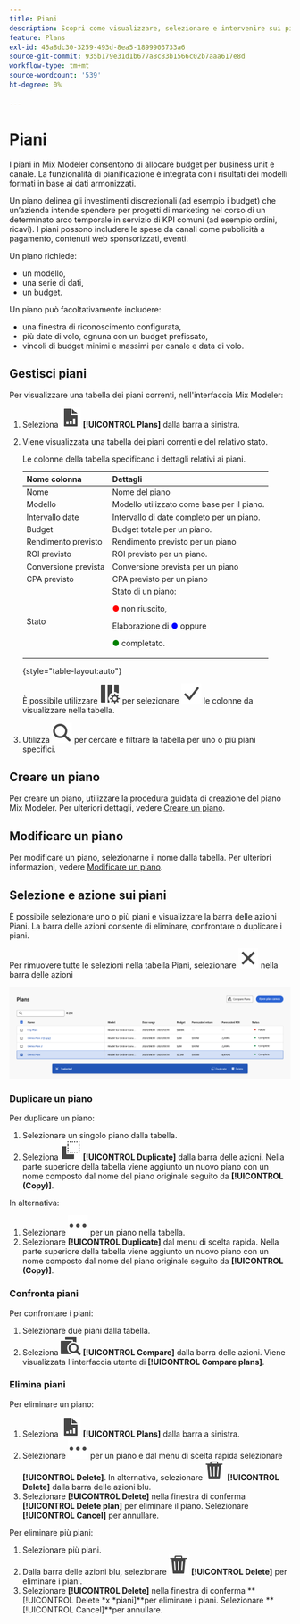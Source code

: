 ```yaml
---
title: Piani
description: Scopri come visualizzare, selezionare e intervenire sui piani in Mix Modeler.
feature: Plans
exl-id: 45a8dc30-3259-493d-8ea5-1899903733a6
source-git-commit: 935b179e31d1b677a8c83b1566c02b7aaa617e8d
workflow-type: tm+mt
source-wordcount: '539'
ht-degree: 0%

---
```


# Piani

I piani in Mix Modeler consentono di allocare budget per business unit e canale. La funzionalità di pianificazione è integrata con i risultati dei modelli formati in base ai dati armonizzati.

Un piano delinea gli investimenti discrezionali (ad esempio i budget) che un’azienda intende spendere per progetti di marketing nel corso di un determinato arco temporale in servizio di KPI comuni (ad esempio ordini, ricavi). I piani possono includere le spese da canali come pubblicità a pagamento, contenuti web sponsorizzati, eventi.

Un piano richiede:

- un modello,
- una serie di dati,
- un budget.

Un piano può facoltativamente includere:

- una finestra di riconoscimento configurata,
- più date di volo, ognuna con un budget prefissato,
- vincoli di budget minimi e massimi per canale e data di volo.


## Gestisci piani

Per visualizzare una tabella dei piani correnti, nell&#39;interfaccia Mix Modeler:

1. Seleziona ![](/help/assets/icons/FileChart.svg) **[!UICONTROL Plans]** dalla barra a sinistra.

1. Viene visualizzata una tabella dei piani correnti e del relativo stato.

   Le colonne della tabella specificano i dettagli relativi ai piani.

   | Nome colonna | Dettagli |
   |---|---|
   | Nome | Nome del piano |
   | Modello | Modello utilizzato come base per il piano. |
   | Intervallo date | Intervallo di date completo per un piano. |
   | Budget | Budget totale per un piano. |
   | Rendimento previsto | Rendimento previsto per un piano |
   | ROI previsto | ROI previsto per un piano. |
   | Conversione prevista | Conversione prevista per un piano |
   | CPA previsto | CPA previsto per un piano |
   | Stato | Stato di un piano: <p><span style="color:red">●</span> non riuscito, <p>Elaborazione di <span style="color:blue">●</span> oppure <p><span style="color:green">●</span> completato. |

   {style="table-layout:auto"}

   È possibile utilizzare ![ColumnSetting](/help/assets/icons/ColumnSetting.svg) per selezionare ![Spunta](/help/assets/icons/Checkmark.svg) le colonne da visualizzare nella tabella.

1. Utilizza ![Ricerca](/help/assets/icons/Search.svg) per cercare e filtrare la tabella per uno o più piani specifici.

## Creare un piano

Per creare un piano, utilizzare la procedura guidata di creazione del piano Mix Modeler. Per ulteriori dettagli, vedere [Creare un piano](create.md).


## Modificare un piano

Per modificare un piano, selezionarne il nome dalla tabella. Per ulteriori informazioni, vedere [Modificare un piano](edit.md).


## Selezione e azione sui piani

È possibile selezionare uno o più piani e visualizzare la barra delle azioni Piani. La barra delle azioni consente di eliminare, confrontare o duplicare i piani.

Per rimuovere tutte le selezioni nella tabella Piani, selezionare ![Chiudi](/help/assets/icons/Close.svg) nella barra delle azioni

![Barra delle azioni dei piani](/help/assets/plans-action-bar.png)

### Duplicare un piano

Per duplicare un piano:

1. Selezionare un singolo piano dalla tabella.
1. Seleziona ![Copia](/help/assets/icons/Copy.svg) **[!UICONTROL Duplicate]** dalla barra delle azioni. Nella parte superiore della tabella viene aggiunto un nuovo piano con un nome composto dal nome del piano originale seguito da **[!UICONTROL (Copy)]**.

In alternativa:

1. Selezionare ![Altro](/help/assets/icons/More.svg) per un piano nella tabella.
1. Selezionare **[!UICONTROL Duplicate]** dal menu di scelta rapida. Nella parte superiore della tabella viene aggiunto un nuovo piano con un nome composto dal nome del piano originale seguito da **[!UICONTROL (Copy)]**.

### Confronta piani

Per confrontare i piani:

1. Selezionare due piani dalla tabella.
1. Seleziona ![Confronta](/help/assets/icons/Compare.svg) **[!UICONTROL Compare]** dalla barra delle azioni. Viene visualizzata l&#39;interfaccia utente di **[!UICONTROL Compare plans]**.


### Elimina piani

Per eliminare un piano:

1. Seleziona ![](/help/assets/icons/FileChart.svg) **[!UICONTROL Plans]** dalla barra a sinistra.
1. Selezionare ![Altro](/help/assets/icons/More.svg) per un piano e dal menu di scelta rapida selezionare **[!UICONTROL Delete]**. In alternativa, selezionare ![Elimina](/help/assets/icons/Delete.svg) **[!UICONTROL Delete]** dalla barra delle azioni blu.
1. Selezionare **[!UICONTROL Delete]** nella finestra di conferma **[!UICONTROL Delete plan]** per eliminare il piano. Selezionare **[!UICONTROL Cancel]** per annullare.

Per eliminare più piani:

1. Selezionare più piani.
1. Dalla barra delle azioni blu, selezionare ![Elimina](/help/assets/icons/Delete.svg) **[!UICONTROL Delete]** per eliminare i piani.
1. Selezionare **[!UICONTROL Delete]** nella finestra di conferma **[!UICONTROL Delete *x *piani]**per eliminare i piani. Selezionare **[!UICONTROL Cancel]**per annullare.


